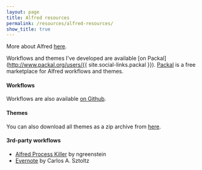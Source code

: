 ```yaml
---
layout: page
title: Alfred resources
permalink: /resources/alfred-resources/
show_title: true
---
```


More about Alfred [here](https://www.alfredapp.com/).

Workflows and themes I've developed are available [on Packal](http://www.packal.org/users/{{ site.social-links.packal }}). [Packal](http://www.packal.org) is a free marketplace for Alfred workflows and themes.

#### Workflows

Workflows are also available [on Github](https://github.com/pirafrank/alfred_workflows).

#### Themes

You can also download all themes as a zip archive from [here]({{site.baseurl}}/static/alfred-themes.zip).

#### 3rd-party workflows

- [Alfred Process Killer](https://github.com/ngreenstein/alfred-process-killer) by ngreenstein
- [Evernote](http://www.alfredforum.com/topic/840-evernote-791-search-create-append-text-preview-reminders-and-more-all-within-alfred) by Carlos A. Sztoltz
